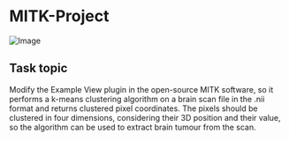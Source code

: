 # MITK-Project

![Image](screenshots/screenshot1.png)

## Task topic
Modify the Example View plugin in the open-source MITK software, so it performs a k-means clustering algorithm on a brain scan file in the .nii format and returns clustered pixel coordinates. The pixels should be clustered in four dimensions, considering their 3D position and their value, so the algorithm can be used to extract brain tumour from the scan.
